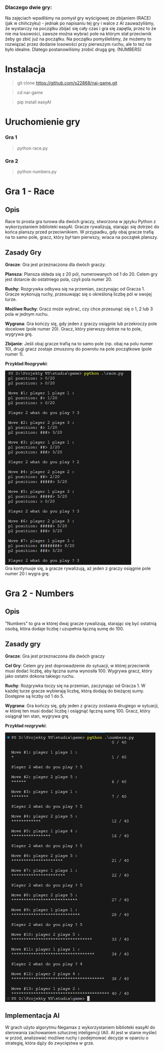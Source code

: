 ### Dlaczego dwie gry:

Na zajęciach wpadliśmy na pomysł gry wyścigowej ze zbijaniem (RACE) (jak w chińczyku) - jednak po napisaniu tej gry i walce z AI zauważyliśmy, że wystarczy na początku zbijać się cały czas i gra się zapętla, przez to że nie ma losowości, zawsze można wybrać pole na którym stał przeciwnik żeby go zbić już na początku. Na początku pomyśleliśmy, że możemy to rozwiązać przez dodanie losowości przy pierwszym ruchu, ale to też nie było idealne. Dlatego postanowiliśmy zrobić drugą grę. (NUMBERS)

# Instalacja

> git clone https://github.com/s22868/nai-game.git

> cd nai-game

> pip install easyAI 

# Uruchomienie gry

### Gra 1
> python race.py

### Gra 2
> python numbers.py


# Gra 1 - Race

## Opis

Race to prosta gra turowa dla dwóch graczy, stworzona w języku Python z wykorzystaniem biblioteki easyAI. Gracze rywalizują, starając się dotrzeć do końca planszy przed przeciwnikiem. W przypadku, gdy obaj gracze trafią na to samo pole, gracz, który był tam pierwszy, wraca na początek planszy.

## Zasady Gry

**Gracze**: Gra jest przeznaczona dla dwóch graczy.

**Plansza**: Plansza składa się z 20 pól, numerowanych od 1 do 20. Celem gry jest dotarcie do ostatniego pola, czyli pola numer 20.

**Ruchy**: Rozgrywka odbywa się na przemian, zaczynając od Gracza 1. Gracze wykonują ruchy, przesuwając się o określoną liczbę pól w swojej turze.

**Możliwe Ruchy**: Gracz może wybrać, czy chce przesunąć się o 1, 2 lub 3 pola w jednym ruchu.

**Wygrana**: Gra kończy się, gdy jeden z graczy osiągnie lub przekroczy pole docelowe (pole numer 20). Gracz, który pierwszy dotrze na to pole, wygrywa grę.

**Zbijanie**: Jeśli obaj gracze trafią na to samo pole (np. obaj na polu numer 10), drugi gracz zostaje zmuszony do powrotu na pole początkowe (pole numer 1).

**Przykład Rozgrywki**:

![image](examples/race_example.png)  
Gra kontynuuje się, a gracze rywalizują, aż jeden z graczy osiągnie pole numer 20 i wygra grę.


# Gra 2 - Numbers

## Opis 

"Numbers" to gra w której dwaj gracze rywalizują, starając się być ostatnią osobą, która dodaje liczbę i uzupełnia łączną sumę do 100. 

## Zasady gry

**Gracze**: Gra jest przeznaczona dla dwóch graczy

**Cel Gry**: Celem gry jest doprowadzenie do sytuacji, w której przeciwnik musi dodać liczbę, aby łączna suma wynosiła 100. Wygrywa gracz, który jako ostatni dokona takiego ruchu.

**Ruchy**: Rozgrywka toczy się na przemian, zaczynając od Gracza 1. W każdej turze gracze wybierają liczbę, którą dodają do bieżącej sumy. Dostępne są liczby od 1 do 5.

**Wygrana**: Gra kończy się, gdy jeden z graczy zostawia drugiego w sytuacji, w której ten musi dodać liczbę i osiągnąć łączną sumę 100. Gracz, który osiągnął ten stan, wygrywa grę.

**Przykład rozgrywki**: 

![image](examples/numbers_example.png)  

## Implementacja AI

W grach użyto algorytmu Negamax z wykorzystaniem biblioteki easyAI do sterowania zachowaniem sztucznej inteligencji (AI). AI jest w stanie myśleć w przód, analizować możliwe ruchy i podejmować decyzje w oparciu o strategię, która dąży do zwycięstwa w grze.